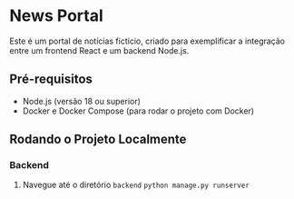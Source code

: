 # News Portal

Este é um portal de notícias fictício, criado para exemplificar a integração entre um frontend React e um backend Node.js.

## Pré-requisitos

- Node.js (versão 18 ou superior)
- Docker e Docker Compose (para rodar o projeto com Docker)

## Rodando o Projeto Localmente

### Backend

1. Navegue até o diretório `backend`
   ``` python manage.py runserver ```
